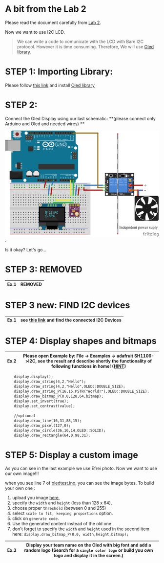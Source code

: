 # A bit from the Lab 2

Please read the document carefully from [Lab 2](https://github.com/efrei-paris-sud/2020-lab-two).

Now we want to use I2C LCD. 

> We can write a code to comunicate with the LCD with Bare I2C protocol. However it is time consuming. Therefore, We will use [Oled library](https://github.com/durydevelop/arduino-lib-oled/). 

# STEP 1: Importing Library:
Please follow [this link](https://learn.adafruit.com/adafruit-all-about-arduino-libraries-install-use/installing-a-library) and install [Oled library](Adafruit_SH1106-master.zip)

# STEP 2: 
Connect the Oled Display using our last schematic: **(please connect only Arduino and Oled and needed wires) **

![schematic](https://github.com/efrei-paris-sud/2020-lab-two/blob/main/chapter4_no_mpu5060.png?raw=true).

Is it okay? Let's go...

# STEP 3: REMOVED

|Ex.1|REMOVED
---|---
# STEP 3 new: FIND I2C devices

|Ex.1| see [this link](https://playground.arduino.cc/Main/I2cScanner/) and find the connected I2C Devices
---|---


# STEP 4: Display shapes and bitmaps
|Ex.2| Please open Example by: File -> Examples -> adafruit SH1106->I2C, see the result and describe shortly the functionality of following functions in home! ([HINT](https://github.com/durydevelop/arduino-lib-oled/blob/master/src/oled.h))
---|---
```Arduino
    display.display();
    display.draw_string(4,2,"Hello");
    display.draw_string(4,2,"Hello",OLED::DOUBLE_SIZE);
    display.draw_string_P(16,15,PSTR("World!"),OLED::DOUBLE_SIZE);
    display.draw_bitmap_P(0,0,128,64,bitmap);
    display.set_invert(true);
    display.set_contrast(value);

    //optional
    display.draw_line(16,31,88,15);
    display.draw_pixel(127,0);
    display.draw_circle(36,16,14,OLED::SOLID);
    display.draw_rectangle(64,0,98,31);
```

# STEP 5: Display a custom image
As you can see in the last example we use Efrei photo. Now we want to use our own image!!!

when you see line 7 of [oledtest.ino](oledtest.ino), you can see the image bytes. To build your own one :
1. upload you image [here](https://javl.github.io/image2cpp/), 
2. specify the `width` and `height` (less than 128 x 64), 
3. choose proper `threshold` (between 0 and 255)
4. select `scale to fit, keeping proportions` option.
5. click on `generate code`. 
6. Use the generated content instead of the old one
7. don't forget to specify the `width` and `height`  used in the second item here: `display.draw_bitmap_P(0,0, width,height,bitmap);`

|Ex.3| Display your team name on the Oled with big font and add a random logo (Search for a `single color logo` or build you own logo and display it in the screen.)
---|---


